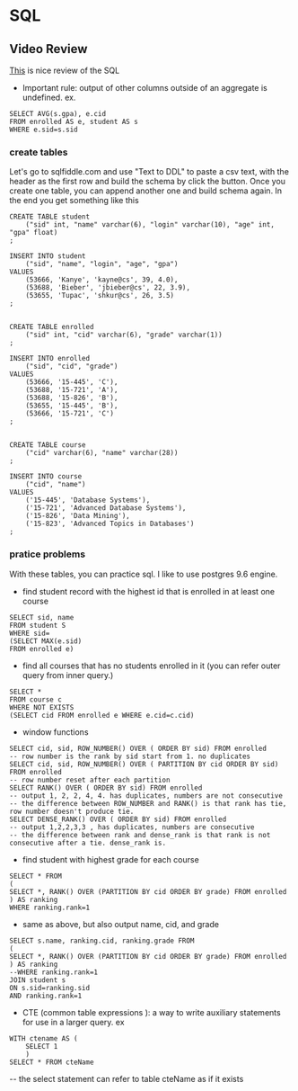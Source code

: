 # SQL

## Video Review
[This](https://www.youtube.com/watch?v=2Fn0WAyZV0E) is nice review of the SQL 

- Important rule: output of other columns outside of an aggregate is undefined. ex.
```
SELECT AVG(s.gpa), e.cid
FROM enrolled AS e, student AS s
WHERE e.sid=s.sid
```

### create tables
Let's go to sqlfiddle.com and use "Text to DDL" to paste a csv text, with the header as the first row and build the schema by click the button. 
Once you create one table, you can append another one and build schema again. In the end you get something like this
```
CREATE TABLE student
    ("sid" int, "name" varchar(6), "login" varchar(10), "age" int, "gpa" float)
;
    
INSERT INTO student
    ("sid", "name", "login", "age", "gpa")
VALUES
    (53666, 'Kanye', 'kayne@cs', 39, 4.0),
    (53688, 'Bieber', 'jbieber@cs', 22, 3.9),
    (53655, 'Tupac', 'shkur@cs', 26, 3.5)
;


CREATE TABLE enrolled
    ("sid" int, "cid" varchar(6), "grade" varchar(1))
;
    
INSERT INTO enrolled
    ("sid", "cid", "grade")
VALUES
    (53666, '15-445', 'C'),
    (53688, '15-721', 'A'),
    (53688, '15-826', 'B'),
    (53655, '15-445', 'B'),
    (53666, '15-721', 'C')
;


CREATE TABLE course
    ("cid" varchar(6), "name" varchar(28))
;
    
INSERT INTO course
    ("cid", "name")
VALUES
    ('15-445', 'Database Systems'),
    ('15-721', 'Advanced Database Systems'),
    ('15-826', 'Data Mining'),
    ('15-823', 'Advanced Topics in Databases')
;

```

### pratice problems

With these tables, you can practice sql. I like to use postgres 9.6 engine.

- find student record with the highest id that is enrolled in at least one course
```
SELECT sid, name
FROM student S
WHERE sid=
(SELECT MAX(e.sid)
FROM enrolled e)
```

- find all courses that has no students enrolled in it (you can refer outer query from inner query.)
```
SELECT *
FROM course c
WHERE NOT EXISTS
(SELECT cid FROM enrolled e WHERE e.cid=c.cid)
```

- window functions
```
SELECT cid, sid, ROW_NUMBER() OVER ( ORDER BY sid) FROM enrolled
-- row number is the rank by sid start from 1. no duplicates
SELECT cid, sid, ROW_NUMBER() OVER ( PARTITION BY cid ORDER BY sid) FROM enrolled
-- row number reset after each partition
SELECT RANK() OVER ( ORDER BY sid) FROM enrolled
-- output 1, 2, 2, 4, 4. has duplicates, numbers are not consecutive
-- the difference between ROW_NUMBER and RANK() is that rank has tie, row number doesn't produce tie.
SELECT DENSE_RANK() OVER ( ORDER BY sid) FROM enrolled
-- output 1,2,2,3,3 , has duplicates, numbers are consecutive
-- the difference between rank and dense_rank is that rank is not consecutive after a tie. dense_rank is.
```

- find student with highest grade for each course
```
SELECT * FROM 
(
SELECT *, RANK() OVER (PARTITION BY cid ORDER BY grade) FROM enrolled
) AS ranking
WHERE ranking.rank=1
```

- same as above, but also output name, cid, and grade
```
SELECT s.name, ranking.cid, ranking.grade FROM 
(
SELECT *, RANK() OVER (PARTITION BY cid ORDER BY grade) FROM enrolled
) AS ranking
--WHERE ranking.rank=1
JOIN student s
ON s.sid=ranking.sid
AND ranking.rank=1
```

- CTE (common table expressions ): a way to write auxiliary statements for use in a larger query. ex
```
WITH ctename AS (
    SELECT 1
    )
SELECT * FROM cteName
```
-- the select statement can refer to table cteName as if it exists
